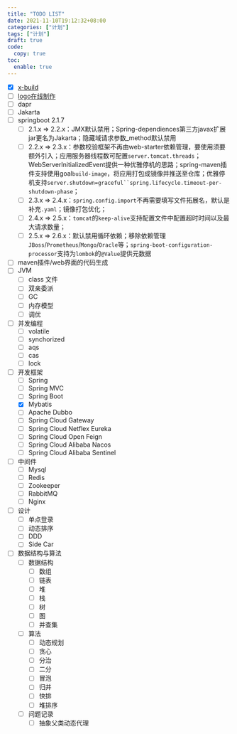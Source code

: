 ```yaml
---
title: "TODO LIST"
date: 2021-11-10T19:12:32+08:00
categories: ["计划"]
tags: ["计划"]
draft: true
code:
  copy: true
toc:
  enable: true
---
```


- [x] [x-build](https://code-device.github.io/x-build)
- [ ] [logo在线制作](https://www.designevo.com/)
- [ ] dapr
- [ ] Jakarta
- [ ] springboot 2.1.7 
  - [ ] 2.1.x => 2.2.x：JMX默认禁用；Spring-dependiences第三方javax扩展jar更名为Jakarta；隐藏域请求参数_method默认禁用
  - [ ] 2.2.x => 2.3.x：参数校验框架不再由web-starter依赖管理，要使用须要额外引入；应用服务器线程数可配置`server.tomcat.threads`；WebServerInitializedEvent提供一种优雅停机的思路；spring-maven插件支持使用goal`build-image`，将应用打包成镜像并推送至仓库；优雅停机支持`server.shutdown=graceful``spring.lifecycle.timeout-per-shutdown-phase`；
  - [ ] 2.3.x => 2.4.x：`spring.config.import`不再需要填写文件拓展名，默认是补充`.yaml`；镜像打包优化；
  - [ ] 2.4.x => 2.5.x：`tomcat`的`keep-alive`支持配置文件中配置超时时间以及最大请求数量；
  - [ ] 2.5.x => 2.6.x：默认禁用循环依赖；移除依赖管理`JBoss`/`Prometheus`/`Mongo`/`Oracle`等；`spring-boot-configuration-processor`支持为`lombok`的`@Value`提供元数据
- [ ] maven插件/web界面的代码生成
- [ ] JVM
  - [ ] class 文件
  - [ ] 双亲委派
  - [ ] GC
  - [ ] 内存模型
  - [ ] 调优
- [ ] 并发编程
  - [ ] volatile
  - [ ] synchorized
  - [ ] aqs
  - [ ] cas
  - [ ] lock
- [ ] 开发框架
  - [ ] Spring
  - [ ] Spring MVC
  - [ ] Spring Boot
  - [x] Mybatis
  - [ ] Apache Dubbo
  - [ ] Spring Cloud Gateway
  - [ ] Spring Cloud Netflex Eureka
  - [ ] Spring Cloud Open Feign
  - [ ] Spring Cloud Alibaba Nacos
  - [ ] Spring Cloud Alibaba Sentinel
- [ ] 中间件
  - [ ] Mysql
  - [ ] Redis
  - [ ] Zookeeper
  - [ ] RabbitMQ
  - [ ] Nginx
- [ ] 设计
  - [ ] 单点登录
  - [ ] 动态排序
  - [ ] DDD
  - [ ] Side Car
- [ ] 数据结构与算法
  - [ ] 数据结构
    - [ ] 数组
    - [ ] 链表
    - [ ] 堆
    - [ ] 栈
    - [ ] 树
    - [ ] 图
    - [ ] 并查集
  - [ ] 算法
    - [ ] 动态规划
    - [ ] 贪心
    - [ ] 分治
    - [ ] 二分
    - [ ] 冒泡
    - [ ] 归并
    - [ ] 快排
    - [ ] 堆排序
  - [ ] 问题记录
    - [ ] 抽象父类动态代理